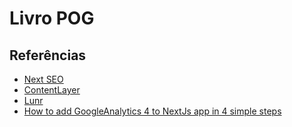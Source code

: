 # Livro POG

## Referências

- [Next SEO](https://github.com/garmeeh/next-seo)
- [ContentLayer](https://www.contentlayer.dev/docs)
- [Lunr](https://lunrjs.com/)
- [How to add GoogleAnalytics 4 to NextJs app in 4 simple steps](https://medium.com/@mikegajdos81/how-to-add-googleanalytics-4-to-nextjs-app-in-4-simple-steps-3c6f9de2f866)
